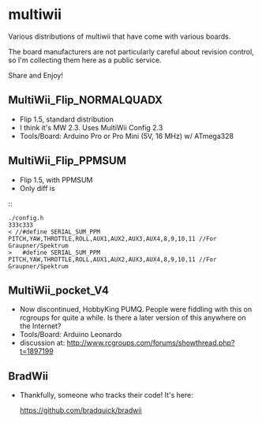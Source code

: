 multiwii
========

Various distributions of multiwii that have come with various boards.

The board manufacturers are not particularly careful about revision
control, so I'm collecting them here as a public service.

Share and Enjoy!

MultiWii_Flip_NORMALQUADX
-------------------------

- Flip 1.5, standard distribution
- I think it's MW 2.3.  Uses MultiWii Config 2.3
- Tools/Board: Arduino Pro or Pro Mini (5V, 16 MHz) w/ ATmega328

MultiWii_Flip_PPMSUM
--------------------

- Flip 1.5, with PPMSUM
- Only diff is

::

    ./config.h
    333c333
    < //#define SERIAL_SUM_PPM PITCH,YAW,THROTTLE,ROLL,AUX1,AUX2,AUX3,AUX4,8,9,10,11 //For Graupner/Spektrum
    >   #define SERIAL_SUM_PPM PITCH,YAW,THROTTLE,ROLL,AUX1,AUX2,AUX3,AUX4,8,9,10,11 //For Graupner/Spektrum

MultiWii_pocket_V4
------------------

- Now discontinued, HobbyKing PUMQ.  People were fiddling with this
  on rcgroups for quite a while.  Is there a later version of
  this anywhere on the Internet?
- Tools/Board: Arduino Leonardo
- discussion at: http://www.rcgroups.com/forums/showthread.php?t=1897199

BradWii
-------

- Thankfully, someone who tracks their code!  It's here:

  https://github.com/bradquick/bradwii
